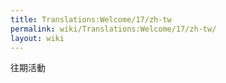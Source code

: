 ```yaml
---
title: Translations:Welcome/17/zh-tw
permalink: wiki/Translations:Welcome/17/zh-tw/
layout: wiki
---
```


往期活動
